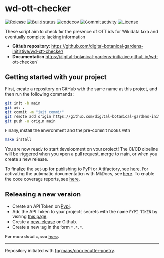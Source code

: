# wd-ott-checker

[![Release](https://img.shields.io/github/v/release/digital-botanical-gardens-initiative/wd-ott-checker)](https://img.shields.io/github/v/release/digital-botanical-gardens-initiative/wd-ott-checker)
[![Build status](https://img.shields.io/github/actions/workflow/status/digital-botanical-gardens-initiative/wd-ott-checker/main.yml?branch=main)](https://github.com/digital-botanical-gardens-initiative/wd-ott-checker/actions/workflows/main.yml?query=branch%3Amain)
[![codecov](https://codecov.io/gh/digital-botanical-gardens-initiative/wd-ott-checker/branch/main/graph/badge.svg)](https://codecov.io/gh/digital-botanical-gardens-initiative/wd-ott-checker)
[![Commit activity](https://img.shields.io/github/commit-activity/m/digital-botanical-gardens-initiative/wd-ott-checker)](https://img.shields.io/github/commit-activity/m/digital-botanical-gardens-initiative/wd-ott-checker)
[![License](https://img.shields.io/github/license/digital-botanical-gardens-initiative/wd-ott-checker)](https://img.shields.io/github/license/digital-botanical-gardens-initiative/wd-ott-checker)

These script aim to check for the presence of OTT ids for Wikidata taxa and eventually complete lacking information

- **Github repository**: <https://github.com/digital-botanical-gardens-initiative/wd-ott-checker/>
- **Documentation** <https://digital-botanical-gardens-initiative.github.io/wd-ott-checker/>

## Getting started with your project

First, create a repository on GitHub with the same name as this project, and then run the following commands:

```bash
git init -b main
git add .
git commit -m "init commit"
git remote add origin https://github.com/digital-botanical-gardens-initiative/wd-ott-checker.git
git push -u origin main
```

Finally, install the environment and the pre-commit hooks with

```bash
make install
```

You are now ready to start development on your project!
The CI/CD pipeline will be triggered when you open a pull request, merge to main, or when you create a new release.

To finalize the set-up for publishing to PyPi or Artifactory, see [here](https://fpgmaas.github.io/cookiecutter-poetry/features/publishing/#set-up-for-pypi).
For activating the automatic documentation with MkDocs, see [here](https://fpgmaas.github.io/cookiecutter-poetry/features/mkdocs/#enabling-the-documentation-on-github).
To enable the code coverage reports, see [here](https://fpgmaas.github.io/cookiecutter-poetry/features/codecov/).

## Releasing a new version

- Create an API Token on [Pypi](https://pypi.org/).
- Add the API Token to your projects secrets with the name `PYPI_TOKEN` by visiting [this page](https://github.com/digital-botanical-gardens-initiative/wd-ott-checker/settings/secrets/actions/new).
- Create a [new release](https://github.com/digital-botanical-gardens-initiative/wd-ott-checker/releases/new) on Github.
- Create a new tag in the form `*.*.*`.

For more details, see [here](https://fpgmaas.github.io/cookiecutter-poetry/features/cicd/#how-to-trigger-a-release).

---

Repository initiated with [fpgmaas/cookiecutter-poetry](https://github.com/fpgmaas/cookiecutter-poetry).
